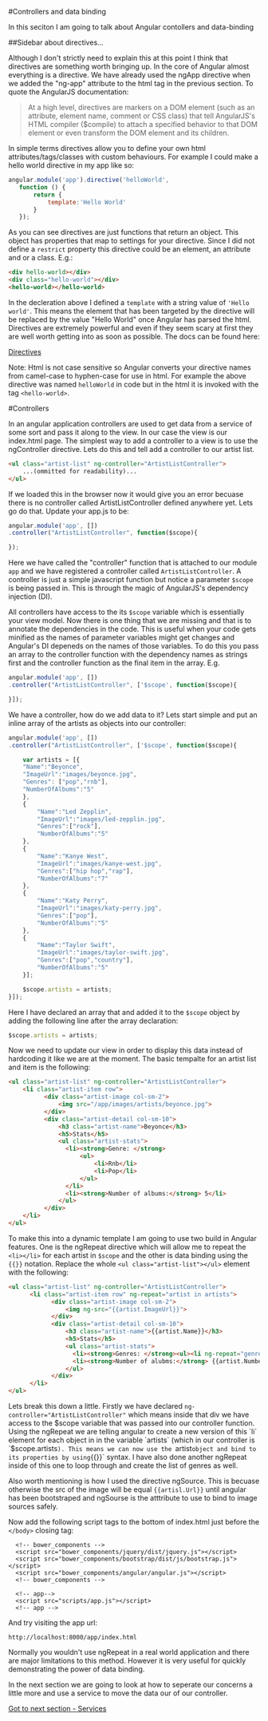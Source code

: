 #Controllers and data binding

In this seciton I am going to talk about Angular contollers and data-binding

##Sidebar about directives...

Although I don't strictly need to explain this at this point I think that directives are something worth bringing up. In the core of Angular almost everything is a directive. We have already used the ngApp directive when we added the "ng-app" attribute to the html tag in the previous section. To quote the AngularJS documentation:

 >At a high level, directives are markers on a DOM element (such as an attribute, element name, comment or CSS class) that tell AngularJS's HTML compiler ($compile) to attach a specified behavior to that DOM element or even transform the DOM element and its children.

 In simple terms directives allow you to define your own html attributes/tags/classes with custom behaviours. For example I could make a hello world directive in my app like so:

 ```javascript
angular.module('app').directive('helloWorld',
    function () {
        return {
            template:'Hello World'
        }
    });
 ```

As you can see directives are just functions that return an object. This object has properties that map to settings for your directive. Since I did not define a `restrict` property this directive could be an element, an attribute and or a class. E.g.:

```html
<div hello-world></div>
<div class="hello-world"></div>
<hello-world></hello-world>
```

In the decleration above I defined a `template` with a string value of `'Hello world'`. This means the element that has been targeted by the directive will be replaced by the value "Hello World" once Angular has parsed the html. Directives are extremely powerful and even if they seem scary at first they are well worth getting into as soon as possible. The docs can be found here: 

[Directives](https://docs.angularjs.org/guide/directive)

Note: Html is not case sensitive so Angular converts your directive names from camel-case to hyphen-case for use in html. For example the above directive was named `helloWorld` in code but in the html it is invoked with the tag `<hello-world>`.

#Controllers

In an angular application controllers are used to get data from a service of some sort and pass it along to the view. In our case the view is our index.html page. The simplest way to add a controller to a view is to use the ngController directive. Lets do this and tell add a controller to our artist list.

```html
<ul class="artist-list" ng-controller="ArtistListController">
    ...(ommitted for readability)...
</ul>
```

If we loaded this in the browser now it would give you an error becuase there is no controller called ArtistListController defined anywhere yet. Lets go do that. Update your app.js to be:

```javascript
angular.module('app', [])
.controller("ArtistListController", function($scope){

});
```

Here we have called the "controller" function that is attached to our module `app` and we have registered a controller called `ArtistListController`. A controller is just a simple javascript function but notice a parameter `$scope` is being passed in. This is through the magic of AngularJS's dependency injection (DI). 

All controllers have access to the its `$scope` variable which is essentially your view model. Now there is one thing that we are missing and that is to annotate the dependencies in the code. This is useful when your code gets minified as the names of parameter variables might get changes and Angular's DI depeneds on the names of those variables. To do this you pass an array  to the controller function with the dependency names as strings first and the controller function as the final item in the array. E.g.

```javascript
angular.module('app', [])
.controller("ArtistListController", ['$scope', function($scope){

}]);
```

We have a controller, how do we add data to it? Lets start simple and put an inline array of the artists as objects into our controller:

```javascript
angular.module('app', [])
.controller("ArtistListController", ['$scope', function($scope){

    var artists = [{
    "Name":"Beyonce",
    "ImageUrl":"images/beyonce.jpg",
    "Genres": ["pop","rnb"],
    "NumberOfAlbums":"5"
    },
    {
        "Name":"Led Zepplin",
        "ImageUrl":"images/led-zepplin.jpg",
        "Genres":["rock"],
        "NumberOfAlbums":"5"
    },
    {
        "Name":"Kanye West",
        "ImageUrl":"images/kanye-west.jpg",
        "Genres":["hip hop","rap"],
        "NumberOfAlbums":"7"
    },
    {
        "Name":"Katy Perry",
        "ImageUrl":"images/katy-perry.jpg",
        "Genres":["pop"],
        "NumberOfAlbums":"5"
    },
    {
        "Name":"Taylor Swift",
        "ImageUrl":"images/taylor-swift.jpg",
        "Genres":["pop","country"],
        "NumberOfAlbums":"5"
    }];

    $scope.artists = artists;
}]);
```

Here I have declared an array that and added it to the `$scope` object by adding the following line after the array declaration:

```javascript
$scope.artists = artists;
```

Now we need to update our view in order to display this data instead of hardcoding it like we are at the moment. The basic tempalte for an artist list and item is the following:

```html
<ul class="artist-list" ng-controller="ArtistListController">
    <li class="artist-item row">
          <div class="artist-image col-sm-2">
              <img src="/app/images/artists/beyonce.jpg">
          </div>
          <div class="artist-detail col-sm-10">
              <h3 class="artist-name">Beyonce</h3>
              <h5>Stats</h5>
              <ul class="artist-stats">
                <li><strong>Genre: </strong>
                    <ul>
                        <li>Rnb</li>
                        <li>Pop</li>
                    </ul>
                </li>
                <li><strong>Number of albums:</strong> 5</li>    
              </ul>
          </div>
    </li>
</ul>
```

To make this into a dynamic template I am going to use two build in Angular features. One is the ngRepeat directive which will allow me to repeat the `<li></li>` for each artist in `$scope` and the other is data binding using the `{{}}` notation. Replace the whole `<ul class="artist-list"></ul>` element with the following:

```html
<ul class="artist-list" ng-controller="ArtistListController">
      <li class="artist-item row" ng-repeat="artist in artists">
            <div class="artist-image col-sm-2">
                <img ng-src="{{artist.ImageUrl}}">
            </div>
            <div class="artist-detail col-sm-10">
                <h3 class="artist-name">{{artist.Name}}</h3>
                <h5>Stats</h5>
                <ul class="artist-stats">
                  <li><strong>Genres: </strong><ul><li ng-repeat="genre in artist.Genres">{{genre}}</li></ul></li>
                  <li><strong>Number of alubms:</strong> {{artist.NumberOfAlbums}}</li>    
                </ul>
            </div>
      </li>
</ul>
```

Lets break this down a little. Firstly we have declared `ng-controller="ArtistListController"` which means inside that div we have access to the $scope variable that was passed into our controller function. Using the ngRepeat we are telling angular to create a new version of this `li` element for each object in in the variable `artists` (which in our controller is `$scope.artists`). This means we can now use the `artist` object and bind to its properties by using `{{}}` syntax. I have also done another ngRepeat inside of this one to loop through and create the list of genres as well.

Also worth mentioning is how I used the directive ngSource. This is becuase otherwise the src of the image will be equal `{{artisl.Url}}` until angular has been bootstraped and ngSourse is the atttribute to use to bind to image sources safely.

Now add the following script tags to the bottom of index.html just before the `</body>` closing tag:

```
  <!-- bower_components -->
  <script src="bower_components/jquery/dist/jquery.js"></script>
  <script src="bower_components/bootstrap/dist/js/bootstrap.js"></script>
  <script src="bower_components/angular/angular.js"></script>
  <!-- bower_components -->

  <!-- app-->
  <script src="scripts/app.js"></script>
  <!-- app -->
```

And try visiting the app url:

```
http://localhost:8000/app/index.html
```

Normally you wouldn't use ngRepeat in a real world application and there are major limitations to this method. However it is very useful for quickly demonstrating the power of data binding.

In the next section we are going to look at how to seperate our concerns a little more and use a service to move the data our of our controller.

[Got to next section - Services](2.services.md)
